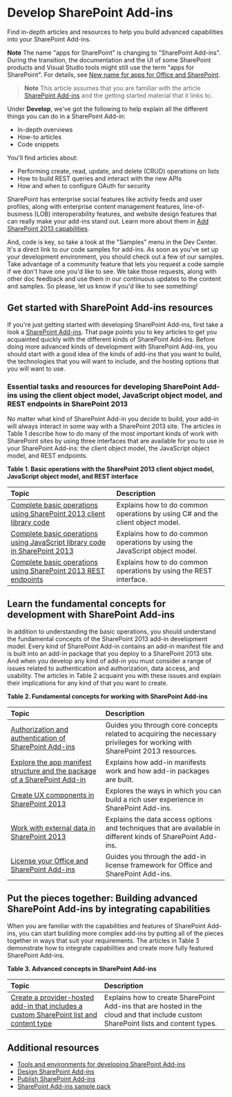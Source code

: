 # Develop SharePoint Add-ins
Find in-depth articles and resources to help you build advanced capabilities into your SharePoint Add-ins.
 
 **Note**  The name "apps for SharePoint" is changing to "SharePoint Add-ins". During the transition, the documentation and the UI of some SharePoint products and Visual Studio tools might still use the term "apps for SharePoint". For details, see  [New name for apps for Office and SharePoint](new-name-for-apps-for-sharepoint.md#bk_newname).
 
> **Note**  This article assumes that you are familiar with the article  [SharePoint Add-ins](sharepoint-add-ins.md) and the getting started material that it links to.

Under  **Develop**, we've got the following to help explain all the different things you can do in a SharePoint Add-in:


- In-depth overviews
- How-to articles
- Code snippets
    
 
You'll find articles about: 
 
- Performing create, read, update, and delete (CRUD) operations on lists
- How to build REST queries and interact with the new APIs
- How and when to configure OAuth for security
    
SharePoint has enterprise social features like activity feeds and user profiles, along with enterprise content management features, line-of-business (LOB) interoperability features, and website design features that can really make your add-ins stand out. Learn more about them in  [Add SharePoint 2013 capabilities](http://msdn.microsoft.com/library/11ecb65e-6dc5-4cf1-80ca-3c16418697b6%28Office.15%29.aspx).
 
And, code is key, so take a look at the "Samples" menu in the Dev Center. It's a direct link to our code samples for add-ins. As soon as you've set up your development environment, you should check out a few of our samples. Take advantage of a community feature that lets you request a code sample if we don't have one you'd like to see. We take those requests, along with other doc feedback and use them in our continuous updates to the content and samples. So please, let us know if you'd like to see something!

## Get started with SharePoint Add-ins resources
<a name="bk_gettingstarted"> </a>

If you're just getting started with developing SharePoint Add-ins, first take a look a  [SharePoint Add-ins](sharepoint-add-ins.md). That page points you to key articles to get you acquainted quickly with the different kinds of SharePoint Add-ins. Before doing more advanced kinds of development with SharePoint Add-ins, you should start with a good idea of the kinds of add-ins that you want to build, the technologies that you will want to include, and the hosting options that you will want to use.
 
### Essential tasks and resources for developing SharePoint Add-ins using the client object model, JavaScript object model, and REST endpoints in SharePoint 2013
<a name="bk_essentials"> </a>

No matter what kind of SharePoint Add-in you decide to build, your add-in will always interact in some way with a SharePoint 2013 site. The articles in Table 1 describe how to do many of the most important kinds of work with SharePoint sites by using three interfaces that are available for you to use in your SharePoint Add-ins: the client object model, the JavaScript object model, and REST endpoints.

**Table 1. Basic operations with the SharePoint 2013 client object model, JavaScript object model, and REST interface**


|**Topic**|**Description**|
|:-----|:-----|
| [Complete basic operations using SharePoint 2013 client library code](complete-basic-operations-using-sharepoint-2013-client-library-code.md)|Explains how to do common operations by using C# and the client object model.|
| [Complete basic operations using JavaScript library code in SharePoint 2013](complete-basic-operations-using-javascript-library-code-in-sharepoint-2013.md)|Explains how to do common operations by using the JavaScript object model.|
| [Complete basic operations using SharePoint 2013 REST endpoints](complete-basic-operations-using-sharepoint-2013-rest-endpoints.md)|Explains how to do common operations by using the REST interface.|

## Learn the fundamental concepts for development with SharePoint Add-ins
<a name="bk_fundamentals"> </a>

In addition to understanding the basic operations, you should understand the fundamental concepts of the SharePoint 2013 add-in development model. Every kind of SharePoint Add-in contains an add-in manifest file and is built into an add-in package that you deploy to a SharePoint 2013 site. And when you develop any kind of add-in you must consider a range of issues related to authentication and authorization, data access, and usability. The articles in Table 2 acquaint you with these issues and explain their implications for any kind of that you want to create.

**Table 2. Fundamental concepts for working with SharePoint Add-ins**

|**Topic**|**Description**|
|:-----|:-----|
| [Authorization and authentication of SharePoint Add-ins](authorization-and-authentication-of-sharepoint-add-ins.md)|Guides you through core concepts related to acquiring the necessary privileges for working with SharePoint 2013 resources.|
| [Explore the app manifest structure and the package of a SharePoint Add-in](explore-the-app-manifest-structure-and-the-package-of-a-sharepoint-add-in.md)|Explains how add-in manifests work and how add-in packages are built.|
| [Create UX components in SharePoint 2013](create-ux-components-in-sharepoint-2013.md)|Explores the ways in which you can build a rich user experience in SharePoint Add-ins.|
| [Work with external data in SharePoint 2013](work-with-external-data-in-sharepoint-2013.md)|Explains the data access options and techniques that are available in different kinds of SharePoint Add-ins.|
| [License your Office and SharePoint Add-ins](http://msdn.microsoft.com/library/license-your-office-and-sharepoint-add-ins%28Office.15%29.aspx)|Guides you through the add-in license framework for Office and SharePoint Add-ins.|

## Put the pieces together: Building advanced SharePoint Add-ins by integrating capabilities
<a name="bk_integrate"> </a>

When you are familiar with the capabilities and features of SharePoint Add-ins, you can start building more complex add-ins by putting all of the pieces together in ways that suit your requirements. The articles in Table 3 demonstrate how to integrate capabilities and create more fully featured SharePoint Add-ins.
 
**Table 3. Advanced concepts in SharePoint Add-ins**

|**Topic**|**Description**|
|:-----|:-----|
| [Create a provider-hosted add-in that includes a custom SharePoint list and content type](create-a-provider-hosted-add-in-that-includes-a-custom-sharepoint-list-and-conte.md)|Explains how to create SharePoint Add-ins that are hosted in the cloud and that include custom SharePoint lists and content types.|

## Additional resources
<a name="bk_addresources"> </a>

-  [Tools and environments for developing SharePoint Add-ins](tools-and-environments-for-developing-sharepoint-add-ins.md) 
-  [Design SharePoint Add-ins](design-sharepoint-add-ins.md)
-  [Publish SharePoint Add-ins](publish-sharepoint-add-ins.md)
-  [SharePoint Add-ins sample pack](http://code.msdn.microsoft.com/office/Apps-for-SharePoint-sample-64c80184)
 
